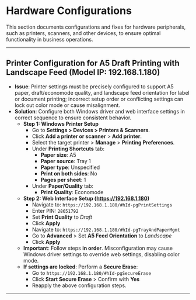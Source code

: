 # Hardware Configurations

This section documents configurations and fixes for hardware peripherals, such as printers, scanners, and other devices, to ensure optimal functionality in business operations.

---

## Printer Configuration for A5 Draft Printing with Landscape Feed (Model IP: 192.168.1.180)

- **Issue**: Printer settings must be precisely configured to support A5 paper, draft/economode quality, and landscape feed orientation for label or document printing; incorrect setup order or conflicting settings can lock out color mode or cause misalignment.
- **Solution**: Configure both Windows driver and web interface settings in correct sequence to ensure consistent behavior.
  - **Step 1: Windows Printer Setup**
    - Go to **Settings > Devices > Printers & Scanners**.
    - Click **Add a printer or scanner** > **Add printer**.
    - Select the target printer > **Manage** > **Printing Preferences**.
    - Under **Printing Shortcuts** tab:
      - **Paper size**: A5
      - **Paper source**: Tray 1
      - **Paper type**: Unspecified
      - **Print on both sides**: No
      - **Pages per sheet**: 1
    - Under **Paper/Quality** tab:
      - **Print Quality**: Economode
  - **Step 2: Web Interface Setup (https://192.168.1.180)**
    - Navigate to: `https://192.168.1.180/#hId-pgPrintSettings`
    - Enter PIN: `28651792`
    - Set **Print Quality** to _Draft_
    - Click **Apply**
    - Navigate to: `https://192.168.1.180/#hId-pgTrayAndPaperMgmt`
    - Go to **Advanced** > Set **A5 Feed Orientation** to _Landscape_
    - Click **Apply**
  - **Important**: Follow steps **in order**. Misconfiguration may cause Windows driver settings to override web settings, disabling color mode.
  - **If settings are locked**: Perform a **Secure Erase**:
    - Go to `https://192.168.1.180/#hId-pgSecureErase`
    - Click **Start Secure Erase** > Confirm with **Yes**
    - Reapply the above configuration steps.

---
